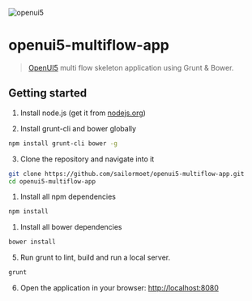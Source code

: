![openui5](http://openui5.org/images/OpenUI5_new_big_side.png)

# openui5-multiflow-app

> [OpenUI5](https://github.com/SAP/openui5) multi flow skeleton application using Grunt & Bower.


## Getting started

1. Install node.js (get it from [nodejs.org](http://nodejs.org/))

2. Install grunt-cli and bower globally

  ```sh
  npm install grunt-cli bower -g
  ```

3. Clone the repository and navigate into it

  ```sh
  git clone https://github.com/sailormoet/openui5-multiflow-app.git
  cd openui5-multiflow-app
  ```

1. Install all npm dependencies

  ```sh
  npm install
  ```

1. Install all bower dependencies

  ```sh
  bower install
  ```

5. Run grunt to lint, build and run a local server.

  ```sh
  grunt
  ```

6. Open the application in your browser: [http://localhost:8080](http://localhost:8080)
